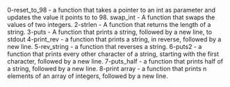 0-reset_to_98 - a function that takes a pointer to an int as parameter and updates the value it points to to 98.
swap_int - A function that swaps the values of two integers.
2-strlen - A function that returns the length of a string.
3-puts - A function that prints a string, followed by a new line, to stdout
4-print_rev - a function that prints a string, in reverse, followed by a new line.
5-rev_string - a function that reverses a string.
6-puts2 - a function that prints every other character of a string, starting with the first character, followed by a new line.
7-puts_half - a function that prints half of a string, followed by a new line.
8-print array - a function that prints n elements of an array of integers, followed by a new line.
